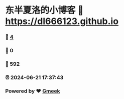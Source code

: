 # 东半夏洛的小博客 :link: https://dl666123.github.io 
### :page_facing_up: [4](https://dl666123.github.io/tag.html) 
### :speech_balloon: 0 
### :hibiscus: 592 
### :alarm_clock: 2024-06-21 17:37:43 
### Powered by :heart: [Gmeek](https://github.com/Meekdai/Gmeek)
